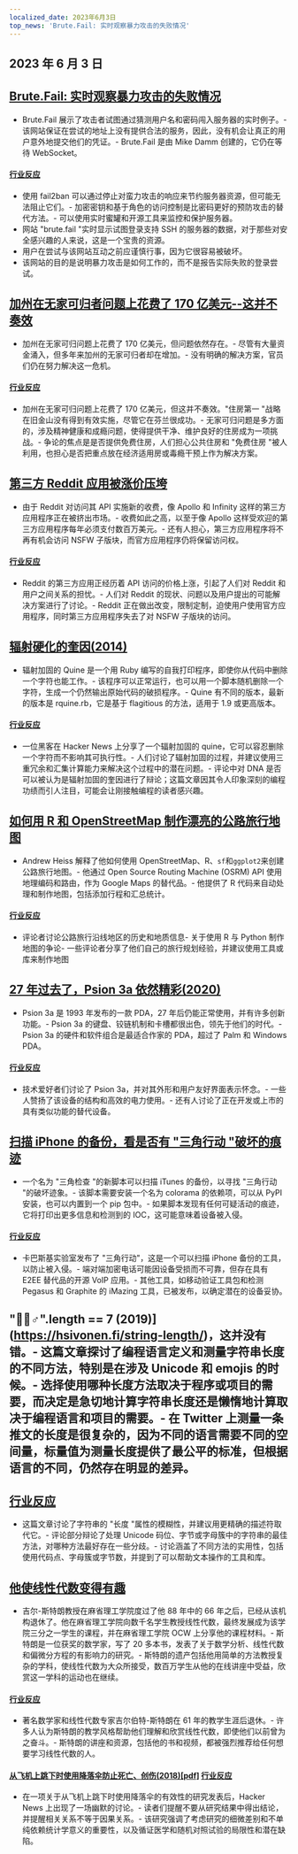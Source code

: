 ```yaml
---
localized_date: 2023年6月3日
top_news: 'Brute.Fail: 实时观察暴力攻击的失败情况'
---
```


## 2023 年 6 月 3 日

## [Brute.Fail: 实时观察暴力攻击的失败情况](https://brute.fail/)

- Brute.Fail 展示了攻击者试图通过猜测用户名和密码闯入服务器的实时例子。- 该网站保证在尝试的地址上没有提供合法的服务，因此，没有机会让真正的用户意外地提交他们的凭证。- Brute.Fail 是由 Mike Damm 创建的，它仍在等待 WebSocket。

#### [行业反应](http://news.ycombinator.com/item?id=36169954)

- 使用 fail2ban 可以通过停止对蛮力攻击的响应来节约服务器资源，但可能无法阻止它们。- 加密密钥和基于角色的访问控制是比密码更好的预防攻击的替代方法。- 可以使用实时蜜罐和开源工具来监控和保护服务器。
- 网站 "brute.fail "实时显示试图登录支持 SSH 的服务器的数据，对于那些对安全感兴趣的人来说，这是一个宝贵的资源。
- 用户在尝试与该网站互动之前应谨慎行事，因为它很容易被破坏。
- 该网站的目的是说明暴力攻击是如何工作的，而不是报告实际失败的登录尝试。

## [加州在无家可归者问题上花费了 170 亿美元--这并不奏效](https://www.wsj.com/articles/california-homeless-population-oakland-wood-street-encampment-78d42cc3)

- 加州在无家可归问题上花费了 170 亿美元，但问题依然存在。- 尽管有大量资金涌入，但多年来加州的无家可归者却在增加。- 没有明确的解决方案，官员们仍在努力解决这一危机。

#### [行业反应](http://news.ycombinator.com/item?id=36162154)

- 加州在无家可归问题上花费了 170 亿美元，但这并不奏效。"住房第一 "战略在旧金山没有得到有效实施，尽管它在芬兰很成功。- 无家可归问题是多方面的，涉及精神健康和成瘾问题，使得提供干净、维护良好的住房成为一项挑战。- 争论的焦点是是否提供免费住房，人们担心公共住房和 "免费住房 "被人利用，也担心是否把重点放在经济适用房或毒瘾干预上作为解决方案。

## [第三方 Reddit 应用被涨价压垮](https://kotaku.com/reddit-third-party-3rd-apps-pricing-crush-ios-android-1850493992)

- 由于 Reddit 对访问其 API 实施新的收费，像 Apollo 和 Infinity 这样的第三方应用程序正在被挤出市场。- 收费如此之高，以至于像 Apollo 这样受欢迎的第三方应用程序每年必须支付数百万美元。- 还有人担心，第三方应用程序将不再有机会访问 NSFW 子版块，而官方应用程序仍将保留访问权。

#### [行业反应](http://news.ycombinator.com/item?id=36162235)

- Reddit 的第三方应用正经历着 API 访问的价格上涨，引起了人们对 Reddit 和用户之间关系的担忧。- 人们对 Reddit 的现状、问题以及用户提出的可能解决方案进行了讨论。- Reddit 正在做出改变，限制定制，迫使用户使用官方应用程序，同时第三方应用程序失去了对 NSFW 子版块的访问。

## [辐射硬化的奎因(2014)](https://github.com/mame/radiation-hardened-quine)

- 辐射加固的 Quine 是一个用 Ruby 编写的自我打印程序，即使你从代码中删除一个字符也能工作。- 该程序可以正常运行，也可以用一个脚本随机删除一个字符，生成一个仍然输出原始代码的破损程序。- Quine 有不同的版本，最新的版本是 rquine.rb，它是基于 flagitious 的方法，适用于 1.9 或更高版本。

#### [行业反应](http://news.ycombinator.com/item?id=36162164)

- 一位黑客在 Hacker News 上分享了一个辐射加固的 quine，它可以容忍删除一个字符而不影响其可执行性。- 人们讨论了辐射加固的过程，并建议使用三重冗余和汇集计算能力来解决这个过程中的潜在问题。- 评论中对 DNA 是否可以被认为是辐射加固的奎因进行了辩论；这篇文章因其令人印象深刻的编程功绩而引人注目，可能会让刚接触编程的读者感兴趣。

## [如何用 R 和 OpenStreetMap 制作漂亮的公路旅行地图](https://www.andrewheiss.com/blog/2023/06/01/geocoding-routing-openstreetmap-r/)

- Andrew Heiss 解释了他如何使用 OpenStreetMap、R、`sf`和`ggplot2`来创建公路旅行地图。- 他通过 Open Source Routing Machine (OSRM) API 使用地理编码和路由，作为 Google Maps 的替代品。- 他提供了 R 代码来自动处理和制作地图，包括添加行程和汇总统计。

#### [行业反应](http://news.ycombinator.com/item?id=36159864)

- 评论者讨论公路旅行沿线地区的历史和地质信息- 关于使用 R 与 Python 制作地图的争论- 一些评论者分享了他们自己的旅行规划经验，并建议使用工具或库来制作地图

## [27 年过去了，Psion 3a 依然精彩(2020)](https://mcgst.com/2020/12/01/27-years-later-and-the-psion-3a-is-still-wonderful/)

- Psion 3a 是 1993 年发布的一款 PDA，27 年后仍能正常使用，并有许多创新功能。- Psion 3a 的键盘、铰链机制和卡槽都很出色，领先于他们的时代。- Psion 3a 的硬件和软件组合是最适合作家的 PDA，超过了 Palm 和 Windows PDA。

#### [行业反应](http://news.ycombinator.com/item?id=36162265)

- 技术爱好者们讨论了 Psion 3a，并对其外形和用户友好界面表示怀念。- 一些人赞扬了该设备的结构和高效的电力使用。- 还有人讨论了正在开发或上市的具有类似功能的替代设备。

## [扫描 iPhone 的备份，看是否有 "三角行动 "破坏的痕迹](https://github.com/KasperskyLab/triangle_check)

- 一个名为 "三角检查 "的新脚本可以扫描 iTunes 的备份，以寻找 "三角行动 "的破坏迹象。- 该脚本需要安装一个名为 colorama 的依赖项，可以从 PyPI 安装，也可以内置到一个 pip 包中。- 如果脚本发现有任何可疑活动的痕迹，它将打印出更多信息和检测到的 IOC，这可能意味着设备被入侵。

#### [行业反应](http://news.ycombinator.com/item?id=36164340)

- 卡巴斯基实验室发布了 "三角行动"，这是一个可以扫描 iPhone 备份的工具，以防止被入侵。- 端对端加密电话可能因设备受损而不可靠，但存在具有 E2EE 替代品的开源 VoIP 应用。- 其他工具，如移动验证工具包和检测 Pegasus 和 Graphite 的 iMazing 工具，已被发布，以确定潜在的设备妥协。

## "🤦🏼♂".length == 7 (2019)](https://hsivonen.fi/string-length/)，这并没有错。- 这篇文章探讨了编程语言定义和测量字符串长度的不同方法，特别是在涉及 Unicode 和 emojis 的时候。- 选择使用哪种长度方法取决于程序或项目的需要，而决定是急切地计算字符串长度还是懒惰地计算取决于编程语言和项目的需要。- 在 Twitter 上测量一条推文的长度是很复杂的，因为不同的语言需要不同的空间量，标量值为测量长度提供了最公平的标准，但根据语言的不同，仍然存在明显的差异。

## [行业反应](http://news.ycombinator.com/item?id=36159443)

- 这篇文章讨论了字符串的 "长度 "属性的模糊性，并建议用更精确的描述符取代它。- 评论部分辩论了处理 Unicode 码位、字节或字母簇中的字符串的最佳方法，对哪种方法最好存在一些分歧。- 讨论涵盖了不同方法的实用性，包括使用代码点、字母簇或字节数，并提到了可以帮助文本操作的工具和库。

## [他使线性代数变得有趣](https://news.mit.edu/2023/gilbert-strang-made-linear-algebra-fun-0531)

- 吉尔-斯特朗教授在麻省理工学院度过了他 88 年中的 66 年之后，已经从该机构退休了。他在麻省理工学院向数千名学生教授线性代数，最终发展成为该学院三分之一学生的课程，并在麻省理工学院 OCW 上分享他的课程材料。- 斯特朗是一位获奖的数学家，写了 20 多本书，发表了关于数学分析、线性代数和偏微分方程的有影响力的研究。- 斯特朗的遗产包括他用简单的方法教授复杂的学科，使线性代数为大众所接受，数百万学生从他的在线讲座中受益，欣赏这一学科的运动也在继续。

#### [行业反应](http://news.ycombinator.com/item?id=36168068)

- 著名数学家和线性代数专家吉尔伯特-斯特朗在 61 年的教学生涯后退休。- 许多人认为斯特朗的教学风格帮助他们理解和欣赏线性代数，即使他们以前曾为之奋斗。- 斯特朗的讲座和资源，包括他的书和视频，都被强烈推荐给任何想要学习线性代数的人。

#### [从飞机上跳下时使用降落伞防止死亡、创伤(2018)[pdf]](https://www.bmj.com/content/bmj/363/bmj.k5094.full.pdf) [行业反应](http://news.ycombinator.com/item?id=36161175)

- 在一项关于从飞机上跳下时使用降落伞的有效性的研究发表后，Hacker News 上出现了一场幽默的讨论。- 读者们提醒不要从研究结果中得出结论，并提醒相关关系不等于因果关系。- 该研究强调了考虑研究的细微差别和不单纯依赖统计学意义的重要性，以及循证医学和随机对照试验的局限性和潜在缺陷。
